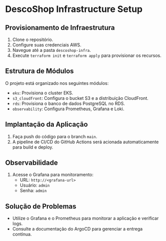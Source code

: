 # DescoShop Infrastructure Setup

## Provisionamento de Infraestrutura

1. Clone o repositório.
2. Configure suas credenciais AWS.
3. Navegue até a pasta `descoshop-infra`.
4. Execute `terraform init` e `terraform apply` para provisionar os recursos.

## Estrutura de Módulos

O projeto está organizado nos seguintes módulos:
- `eks`: Provisiona o cluster EKS.
- `s3_cloudfront`: Configura o bucket S3 e a distribuição CloudFront.
- `rds`: Provisiona o banco de dados PostgreSQL no RDS.
- `observability`: Configura Prometheus, Grafana e Loki.

## Implantação da Aplicação

1. Faça push do código para o branch `main`.
2. A pipeline de CI/CD do GitHub Actions será acionada automaticamente para build e deploy.

## Observabilidade

1. Acesse o Grafana para monitoramento:
   - URL: `http://<grafana-url>`
   - Usuário: `admin`
   - Senha: `admin`

## Solução de Problemas

- Utilize o Grafana e o Prometheus para monitorar a aplicação e verificar logs.
- Consulte a documentação do ArgoCD para gerenciar a entrega contínua.

